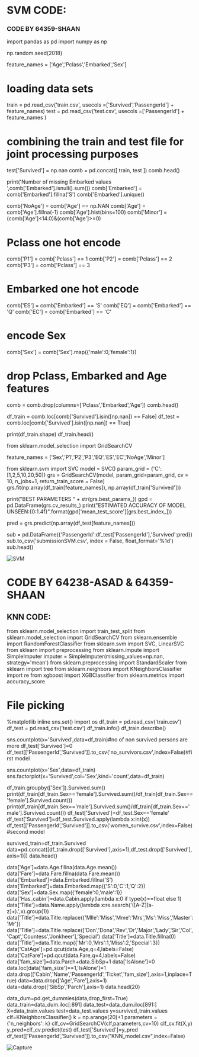 <h1>SVM CODE:</h1>

<h3>CODE BY 64359-SHAAN</h3>

import pandas as pd
import numpy  as np

np.random.seed(2018)

feature_names = ['Age','Pclass','Embarked','Sex']

# loading data sets 
train = pd.read_csv('train.csv', usecols =['Survived','PassengerId'] + feature_names)
test  = pd.read_csv('test.csv',  usecols =['PassengerId'] + feature_names )

# combining the train and test file for joint processing purposes 
test['Survived'] = np.nan
comb = pd.concat([ train, test ])
comb.head()

print('Number of missing Embarked values ',comb['Embarked'].isnull().sum())
comb['Embarked'] = comb['Embarked'].fillna('S')
comb['Embarked'].unique()

comb['NoAge'] = comb['Age'] == np.NAN
comb['Age'] =  comb['Age'].fillna(-1)
comb['Age'].hist(bins=100)
comb['Minor'] = (comb['Age']<14.0)&(comb['Age']>=0)

# Pclass one hot encode
comb['P1'] = comb['Pclass'] == 1 
comb['P2'] = comb['Pclass'] == 2
comb['P3'] = comb['Pclass'] == 3

# Embarked one hot encode

comb['ES'] = comb['Embarked'] == 'S' 
comb['EQ'] = comb['Embarked'] == 'Q'
comb['EC'] = comb['Embarked'] == 'C'

# encode Sex
comb['Sex'] = comb['Sex'].map({'male':0,'female':1})

# drop Pclass, Embarked and Age features
comb = comb.drop(columns=['Pclass','Embarked','Age'])
comb.head()

df_train = comb.loc[comb['Survived'].isin([np.nan]) == False]
df_test  = comb.loc[comb['Survived'].isin([np.nan]) == True]

print(df_train.shape)
df_train.head()

from sklearn.model_selection import GridSearchCV

feature_names = ['Sex','P1','P2','P3','EQ','ES','EC','NoAge','Minor']

from sklearn.svm import SVC
model = SVC()
param_grid = {'C':[1,2,5,10,20,50]} 
grs = GridSearchCV(model, param_grid=param_grid, cv = 10, n_jobs=1, return_train_score = False)
grs.fit(np.array(df_train[feature_names]), np.array(df_train['Survived']))

print("BEST PARAMETERS " + str(grs.best_params_))
gpd = pd.DataFrame(grs.cv_results_)
print("ESTIMATED ACCURACY OF MODEL UNSEEN:{0:1.4f}".format(gpd['mean_test_score'][grs.best_index_]))

pred = grs.predict(np.array(df_test[feature_names]))

sub = pd.DataFrame({'PassengerId':df_test['PassengerId'],'Survived':pred})
sub.to_csv('submissionSVM.csv', index = False, float_format='%1d')
sub.head()

![SVM](https://user-images.githubusercontent.com/61597800/126331276-c077c669-bb40-404d-9af4-6a0817a5297c.PNG)


<h1>CODE BY 64238-ASAD & 64359-SHAAN</h1>
<h2>KNN CODE:</h2>
from sklearn.model_selection import train_test_split
from sklearn.model_selection import GridSearchCV
from sklearn.ensemble import RandomForestClassifier
from sklearn.svm import SVC, LinearSVC
from sklearn import preprocessing
from sklearn.impute import SimpleImputer
imputer = SimpleImputer(missing_values=np.nan, strategy='mean')
from sklearn.preprocessing import StandardScaler
from sklearn import tree
from sklearn.neighbors import KNeighborsClassifier
import re
from xgboost import XGBClassifier
from sklearn.metrics import accuracy_score

# File picking
%matplotlib inline
sns.set()
import os
df_train = pd.read_csv('train.csv')
df_test = pd.read_csv('test.csv')
df_train.info()
df_train.describe()

sns.countplot(x='Survived',data=df_train)#no of non survived persons are more
df_test['Survived']=0
df_test[['PassengerId','Survived']].to_csv('no_survivors.csv',index=False)#first model

sns.countplot(x='Sex',data=df_train)
sns.factorplot(x='Survived',col='Sex',kind='count',data=df_train)

df_train.groupby(['Sex']).Survived.sum()
print(df_train[df_train.Sex=='female'].Survived.sum()/df_train[df_train.Sex=='female'].Survived.count())
print(df_train[df_train.Sex=='male'].Survived.sum()/df_train[df_train.Sex=='male'].Survived.count())
df_test['Survived']=df_test.Sex=='female'
df_test['Survived']=df_test.Survived.apply(lambda x:int(x))
df_test[['PassengerId','Survived']].to_csv('women_survive.csv',index=False)#second model

survived_train=df_train.Survived
data=pd.concat([df_train.drop(['Survived'],axis=1),df_test.drop(['Survived'],axis=1)])
data.head()

data['Age']=data.Age.fillna(data.Age.mean())
data['Fare']=data.Fare.fillna(data.Fare.mean())
data['Embarked']=data.Embarked.fillna('S')
data['Embarked']=data.Embarked.map({'S':0,'C':1,'Q':2})
data['Sex']=data.Sex.map({'female':0,'male':1})
data['Has_cabin']=data.Cabin.apply(lambda x:0 if type(x)==float else 1)
data['Title']=data.Name.apply(lambda x:re.search('([A-Z][a-z]+)\.',x).group(1))
data['Title']=data.Title.replace({'Mlle':'Miss','Mme':'Mrs','Ms':'Miss','Master':'Mr'})
data['Title']=data.Title.replace(['Don','Dona','Rev','Dr','Major','Lady','Sir','Col','Capt','Countess','Jonkheer'],'Special')
data['Title']=data.Title.fillna(0)
data['Title']=data.Title.map({'Mr':0,'Mrs':1,'Miss':2,'Special':3})
data['CatAge']=pd.qcut(data.Age,q=4,labels=False)
data['CatFare']=pd.qcut(data.Fare,q=4,labels=False)
data['fam_size']=data.Parch+data.SibSp+1
data['IsAlone']=0
data.loc[data['fam_size']==1,'IsAlone']=1
data.drop(['Cabin','Name','PassengerId','Ticket','fam_size'],axis=1,inplace=True)
data=data.drop(['Age','Fare'],axis=1)
data=data.drop(['SibSp','Parch'],axis=1)
data.head(20)

data_dum=pd.get_dummies(data,drop_first=True)
data_train=data_dum.iloc[:891]
data_test=data_dum.iloc[891:]
X=data_train.values
test=data_test.values
y=survived_train.values
clf=KNeighborsClassifier()
k = np.arange(20)+1
parameters = {'n_neighbors': k}
clf_cv=GridSearchCV(clf,parameters,cv=10)
clf_cv.fit(X,y)
y_pred=clf_cv.predict(test)
df_test['Survived']=y_pred
df_test[['PassengerId','Survived']].to_csv("KNN_model.csv",index=False)

![Capture](https://user-images.githubusercontent.com/64367202/126348387-378d92cb-5222-40c8-baf7-67d63edceb99.PNG)

